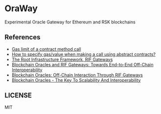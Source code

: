 # OraWay

Experimental Oracle Gateway for Ethereum and RSK blockchains

## References

- [Gas limit of a contract method call](https://ethereum.stackexchange.com/questions/46338/gas-limit-of-a-contract-method-call)
- [How to specify gas/value when making a call using abstract contracts?](https://ethereum.stackexchange.com/questions/8201/how-to-specify-gas-value-when-making-a-call-using-abstract-contracts)
- [The Root Infrastructure Framework, RIF Gateways](https://www.rifos.org/assets/gateways-specs/RIF-Gateways-Service-Protocol-Specification.pdf)
- [Blockchain Oracles and RIF Gateways: Towards End-to-End Off-Chain Interoperability](https://usethebitcoin.com/blockchain-oracles-and-rif-gateways-towards-end-to-end-off-chain-interoper/)
- [Blockchain Oracles: Off-Chain Interaction Through RIF Gateways](https://themerkle.com/blockchain-oracles-off-chain-interaction-through-rif-gateways/)
- [Blockchain Oracles - The Key To Scalability And Interoperability](https://blockgeeks.com/guides/blockchain-oracles/)

## LICENSE

MIT

